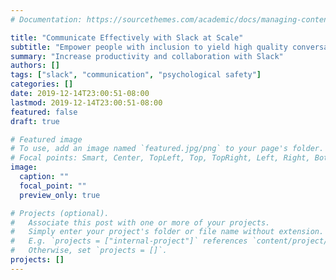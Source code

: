 ```yaml
---
# Documentation: https://sourcethemes.com/academic/docs/managing-content/

title: "Communicate Effectively with Slack at Scale"
subtitle: "Empower people with inclusion to yield high quality conversations on Slack"
summary: "Increase productivity and collaboration with Slack"
authors: []
tags: ["slack", "communication", "psychological safety"]
categories: []
date: 2019-12-14T23:00:51-08:00
lastmod: 2019-12-14T23:00:51-08:00
featured: false
draft: true

# Featured image
# To use, add an image named `featured.jpg/png` to your page's folder.
# Focal points: Smart, Center, TopLeft, Top, TopRight, Left, Right, BottomLeft, Bottom, BottomRight.
image:
  caption: ""
  focal_point: ""
  preview_only: true

# Projects (optional).
#   Associate this post with one or more of your projects.
#   Simply enter your project's folder or file name without extension.
#   E.g. `projects = ["internal-project"]` references `content/project/deep-learning/index.md`.
#   Otherwise, set `projects = []`.
projects: []
---
```

